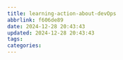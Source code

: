 ```yaml
---
title: learning-action-about-devOps
abbrlink: f606de89
date: 2024-12-28 20:43:43
updated: 2024-12-28 20:43:43
tags:
categories:
---
```

